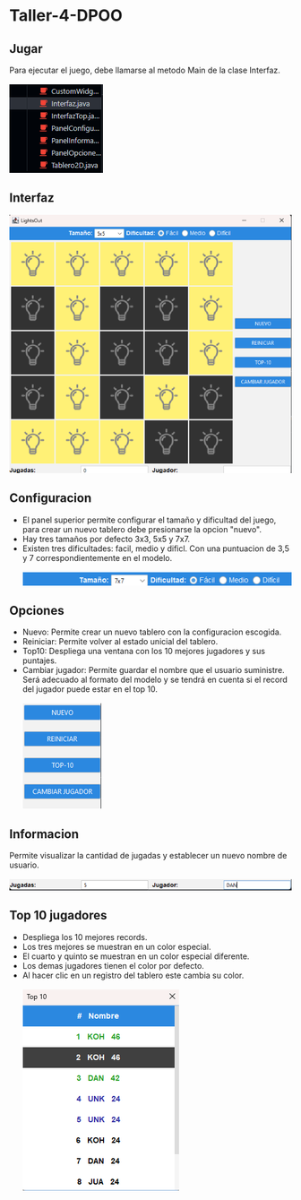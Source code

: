 # Taller-4-DPOO


## Jugar
Para ejecutar el juego, debe llamarse al metodo Main de la clase Interfaz.<br><br>
 ![main](AssetsReadme/main.png)
 
## Interfaz
 ![interfaz](AssetsReadme/juego.png)

## Configuracion
- El panel superior permite configurar el tamaño y dificultad del juego, para crear un nuevo tablero debe presionarse la opcion "nuevo".
- Hay tres tamaños por defecto 3x3, 5x5 y 7x7.
- Existen tres dificultades: facil, medio y dificl. Con una puntuacion de 3,5 y 7 correspondientemente en el modelo.<br><br>
 ![configuracion](AssetsReadme/configuracion.png)

## Opciones
- Nuevo: Permite crear un nuevo tablero con la configuracion escogida.
- Reiniciar: Permite volver al estado unicial del tablero.
- Top10: Despliega una ventana con los 10 mejores jugadores y sus puntajes.
- Cambiar jugador: Permite guardar el nombre que el usuario suministre. Será adecuado al formato del modelo y se tendrá en cuenta si el record del jugador puede estar en el top 10.<br><br>
 ![opciones](AssetsReadme/opciones.png)

## Informacion
Permite visualizar la cantidad de jugadas y establecer un nuevo nombre de usuario.<br><br>
 ![informacion](AssetsReadme/informacion.png)

## Top 10 jugadores
- Despliega los 10 mejores records.
- Los tres mejores se muestran en un color especial.
- El cuarto y quinto se muestran en un color especial diferente.
- Los demas jugadores tienen el color por defecto.
- Al hacer clic en un registro del tablero este cambia su color.<br><br>
 ![top10](AssetsReadme/top10.png)




